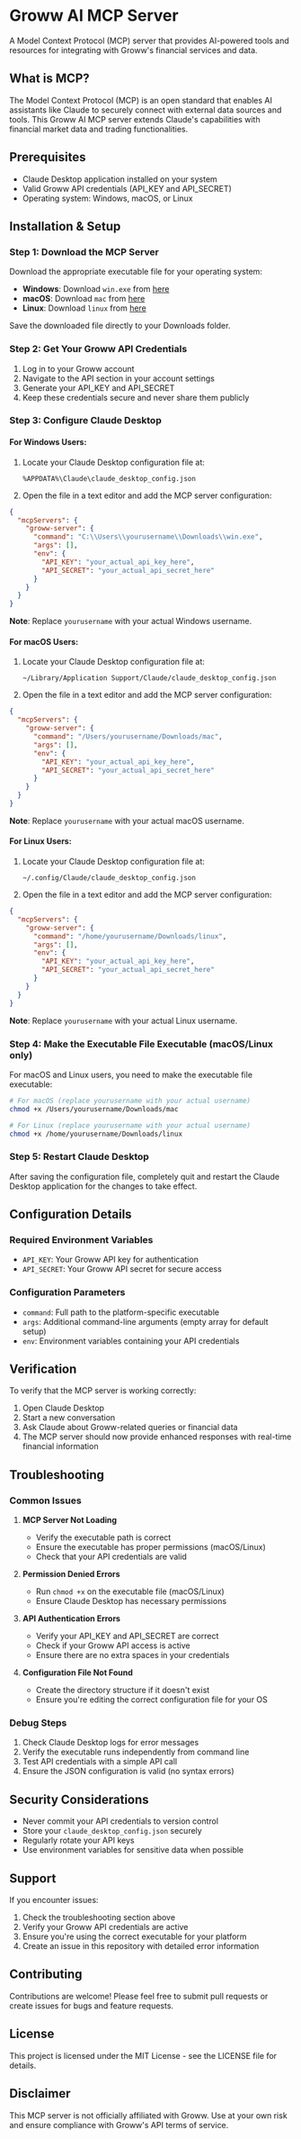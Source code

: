 # Groww AI MCP Server

A Model Context Protocol (MCP) server that provides AI-powered tools and resources for integrating with Groww's financial services and data.

## What is MCP?

The Model Context Protocol (MCP) is an open standard that enables AI assistants like Claude to securely connect with external data sources and tools. This Groww AI MCP server extends Claude's capabilities with financial market data and trading functionalities.

## Prerequisites

- Claude Desktop application installed on your system
- Valid Groww API credentials (API_KEY and API_SECRET)
- Operating system: Windows, macOS, or Linux

## Installation & Setup

### Step 1: Download the MCP Server

Download the appropriate executable file for your operating system:

- **Windows**: Download `win.exe` from [here](https://github.com/souvik131/groww-ai/raw/refs/heads/main/win.exe)
- **macOS**: Download `mac` from [here](https://github.com/souvik131/groww-ai/raw/refs/heads/main/mac)
- **Linux**: Download `linux` from [here](https://github.com/souvik131/groww-ai/raw/refs/heads/main/linux)

Save the downloaded file directly to your Downloads folder.

### Step 2: Get Your Groww API Credentials

1. Log in to your Groww account
2. Navigate to the API section in your account settings
3. Generate your API_KEY and API_SECRET
4. Keep these credentials secure and never share them publicly

### Step 3: Configure Claude Desktop

#### For Windows Users:

1. Locate your Claude Desktop configuration file at:

   ```
   %APPDATA%\Claude\claude_desktop_config.json
   ```

2. Open the file in a text editor and add the MCP server configuration:

```json
{
  "mcpServers": {
    "groww-server": {
      "command": "C:\\Users\\yourusername\\Downloads\\win.exe",
      "args": [],
      "env": {
        "API_KEY": "your_actual_api_key_here",
        "API_SECRET": "your_actual_api_secret_here"
      }
    }
  }
}
```

**Note**: Replace `yourusername` with your actual Windows username.

#### For macOS Users:

1. Locate your Claude Desktop configuration file at:

   ```
   ~/Library/Application Support/Claude/claude_desktop_config.json
   ```

2. Open the file in a text editor and add the MCP server configuration:

```json
{
  "mcpServers": {
    "groww-server": {
      "command": "/Users/yourusername/Downloads/mac",
      "args": [],
      "env": {
        "API_KEY": "your_actual_api_key_here",
        "API_SECRET": "your_actual_api_secret_here"
      }
    }
  }
}
```

**Note**: Replace `yourusername` with your actual macOS username.

#### For Linux Users:

1. Locate your Claude Desktop configuration file at:

   ```
   ~/.config/Claude/claude_desktop_config.json
   ```

2. Open the file in a text editor and add the MCP server configuration:

```json
{
  "mcpServers": {
    "groww-server": {
      "command": "/home/yourusername/Downloads/linux",
      "args": [],
      "env": {
        "API_KEY": "your_actual_api_key_here",
        "API_SECRET": "your_actual_api_secret_here"
      }
    }
  }
}
```

**Note**: Replace `yourusername` with your actual Linux username.

### Step 4: Make the Executable File Executable (macOS/Linux only)

For macOS and Linux users, you need to make the executable file executable:

```bash
# For macOS (replace yourusername with your actual username)
chmod +x /Users/yourusername/Downloads/mac

# For Linux (replace yourusername with your actual username)
chmod +x /home/yourusername/Downloads/linux
```

### Step 5: Restart Claude Desktop

After saving the configuration file, completely quit and restart the Claude Desktop application for the changes to take effect.

## Configuration Details

### Required Environment Variables

- `API_KEY`: Your Groww API key for authentication
- `API_SECRET`: Your Groww API secret for secure access

### Configuration Parameters

- `command`: Full path to the platform-specific executable
- `args`: Additional command-line arguments (empty array for default setup)
- `env`: Environment variables containing your API credentials

## Verification

To verify that the MCP server is working correctly:

1. Open Claude Desktop
2. Start a new conversation
3. Ask Claude about Groww-related queries or financial data
4. The MCP server should now provide enhanced responses with real-time financial information

## Troubleshooting

### Common Issues

1. **MCP Server Not Loading**

   - Verify the executable path is correct
   - Ensure the executable has proper permissions (macOS/Linux)
   - Check that your API credentials are valid

2. **Permission Denied Errors**

   - Run `chmod +x` on the executable file (macOS/Linux)
   - Ensure Claude Desktop has necessary permissions

3. **API Authentication Errors**

   - Verify your API_KEY and API_SECRET are correct
   - Check if your Groww API access is active
   - Ensure there are no extra spaces in your credentials

4. **Configuration File Not Found**
   - Create the directory structure if it doesn't exist
   - Ensure you're editing the correct configuration file for your OS

### Debug Steps

1. Check Claude Desktop logs for error messages
2. Verify the executable runs independently from command line
3. Test API credentials with a simple API call
4. Ensure the JSON configuration is valid (no syntax errors)

## Security Considerations

- Never commit your API credentials to version control
- Store your `claude_desktop_config.json` securely
- Regularly rotate your API keys
- Use environment variables for sensitive data when possible

## Support

If you encounter issues:

1. Check the troubleshooting section above
2. Verify your Groww API credentials are active
3. Ensure you're using the correct executable for your platform
4. Create an issue in this repository with detailed error information

## Contributing

Contributions are welcome! Please feel free to submit pull requests or create issues for bugs and feature requests.

## License

This project is licensed under the MIT License - see the LICENSE file for details.

## Disclaimer

This MCP server is not officially affiliated with Groww. Use at your own risk and ensure compliance with Groww's API terms of service.
